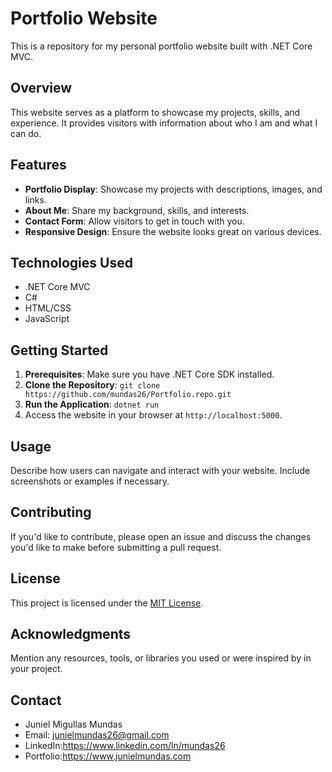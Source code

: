 # Portfolio Website

This is a repository for my personal portfolio website built with .NET Core MVC.

## Overview

This website serves as a platform to showcase my projects, skills, and experience. It provides visitors with information about who I am and what I can do.

## Features

- **Portfolio Display**: Showcase my projects with descriptions, images, and links.
- **About Me**: Share my background, skills, and interests.
- **Contact Form**: Allow visitors to get in touch with you.
- **Responsive Design**: Ensure the website looks great on various devices.

## Technologies Used

- .NET Core MVC
- C#
- HTML/CSS
- JavaScript

## Getting Started

1. **Prerequisites**: Make sure you have .NET Core SDK installed.
2. **Clone the Repository**: `git clone https://github.com/mundas26/Portfolio.repo.git`
3. **Run the Application**: `dotnet run`
4. Access the website in your browser at `http://localhost:5000`.

## Usage

Describe how users can navigate and interact with your website. Include screenshots or examples if necessary.

## Contributing

If you'd like to contribute, please open an issue and discuss the changes you'd like to make before submitting a pull request.

## License

This project is licensed under the [MIT License](LICENSE).

## Acknowledgments

Mention any resources, tools, or libraries you used or were inspired by in your project.

## Contact

- Juniel Migullas Mundas
- Email: junielmundas26@gmail.com
- LinkedIn:https://www.linkedin.com/ln/mundas26
- Portfolio:https://www.junielmundas.com
 
